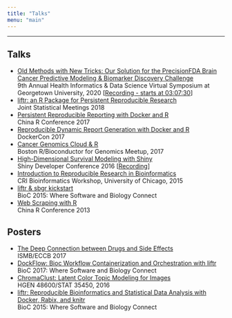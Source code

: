 ```yaml
---
title: "Talks"
menu: "main"
---
```


<div class="mx-0 mx-md-4">
<hr>
</div>

## Talks

- [Old Methods with New Tricks: Our Solution for the PrecisionFDA Brain Cancer Predictive Modeling & Biomarker Discovery Challenge](https://nanx.me/talks/icbi-symposium-precisionfda-nanxiao.pdf) <br> 9th Annual Health Informatics & Data Science Virtual Symposium at Georgetown University, 2020 [[Recording - starts at 03:07:30](https://georgetown.zoom.us/rec/share/mskhYwAX4v_SI8Oa9pCyeagHV_r5KIgyY1wPVOtHkH7qAdwgoXnWjy_iLCtTm7Vk.sPOR1AqLGlMZR2xd)]
- [liftr: an R Package for Persistent Reproducible Research](https://nanx.me/talks/jsm2018-liftr-nanxiao.pdf) <br> Joint Statistical Meetings 2018
- [Persistent Reproducible Reporting with Docker and R](https://nanx.me/talks/chinar2017-liftr-nanxiao.pdf) <br> China R Conference 2017
- [Reproducible Dynamic Report Generation with Docker and R](https://nanx.me/talks/dockercon2017-liftr-nanxiao.pdf) <br> DockerCon 2017
- [Cancer Genomics Cloud & R](https://nanx.me/talks/bioc-meetup-cgc-170112.pdf) <br> Boston R/Bioconductor for Genomics Meetup, 2017
- [High-Dimensional Survival Modeling with Shiny](https://nanx.me/talks/shinydevcon2016-lightning-nanxiao.pdf) <br> Shiny Developer Conference 2016 [[Recording](https://rstudio.com/resources/shiny-dev-con/survival-modeling/)]
- [Introduction to Reproducible Research in Bioinformatics](https://nanx.me/talks/cri2015-reproducible-research-nanxiao.pdf) <br> CRI Bioinformatics Workshop, University of Chicago, 2015
- [liftr & sbgr kickstart](https://www.bioconductor.org/help/course-materials/2015/BioC2015/bioc2015-workshop-nanxiao.pdf) <br> BioC 2015: Where Software and Biology Connect
- [Web Scraping with R](https://nanx.me/talks/web-scraping-with-r-nanxiao.pdf) <br> China R Conference 2013

## Posters

- [The Deep Connection between Drugs and Side Effects](https://nanx.me/posters/deep-drug-adr-poster-iscb.pdf) <br> ISMB/ECCB 2017
- [DockFlow: Bioc Workflow Containerization and Orchestration with liftr](https://nanx.me/posters/dockflow-poster-bioc2017.pdf) <br> BioC 2017: Where Software and Biology Connect
- [ChromaClust: Latent Color Topic Modeling for Images](https://nanx.me/posters/chromaclust-poster-hg48600.pdf) <br> HGEN 48600/STAT 35450, 2016
- [liftr: Reproducible Bioinformatics and Statistical Data Analysis with Docker, Rabix, and knitr](https://nanx.me/posters/liftr-poster-bioc2015.pdf) <br> BioC 2015: Where Software and Biology Connect
